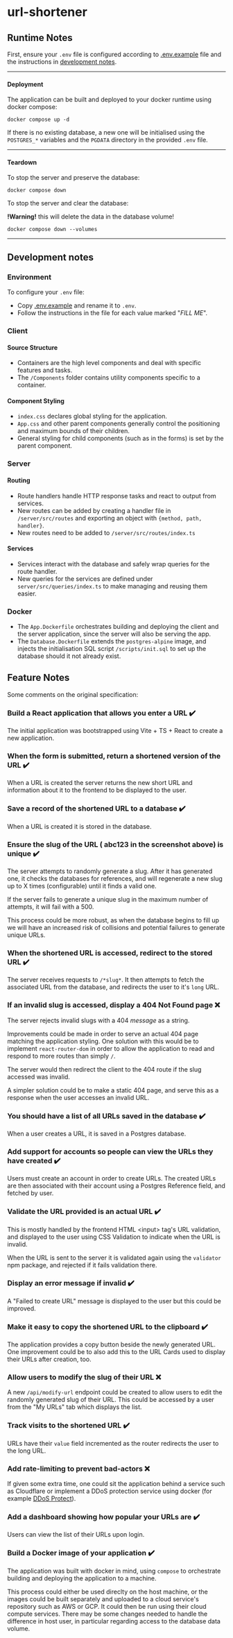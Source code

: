 # url-shortener

## Runtime Notes

First, ensure your `.env` file is configured according to [.env.example](/.env.example) file and the instructions in [development notes](#environment).

---

#### Deployment

The application can be built and deployed to your docker runtime using docker compose:

`docker compose up -d`

If there is no existing database, a new one will be initialised using the `POSTGRES_*` variables and the `PGDATA` directory in the provided `.env` file.

---

#### Teardown

To stop the server and preserve the database:

`docker compose down`

To stop the server and clear the database:

**!Warning!** this will delete the data in the database volume!

`docker compose down --volumes`

---

## Development notes

### Environment

To configure your `.env` file:

- Copy [.env.example](/.env.example) and rename it to `.env`.
- Follow the instructions in the file for each value marked "_FILL ME_".

### Client

#### Source Structure

- Containers are the high level components and deal with specific features and tasks.
- The `/Components` folder contains utility components specific to a container.

#### Component Styling

- `index.css` declares global styling for the application.
- `App.css` and other parent components generally control the positioning and maximum bounds of their children.
- General styling for child components (such as in the forms) is set by the parent component.

### Server

#### Routing

- Route handlers handle HTTP response tasks and react to output from services.
- New routes can be added by creating a handler file in `/server/src/routes` and exporting an object with `{method, path, handler}`.
- New routes need to be added to `/server/src/routes/index.ts`

#### Services

- Services interact with the database and safely wrap queries for the route handler.
- New queries for the services are defined under `server/src/queries/index.ts` to make managing and reusing them easier.

### Docker

- The `App.Dockerfile` orchestrates building and deploying the client and the server application, since the server will also be serving the app.
- The `Database.Dockerfile` extends the `postgres-alpine` image, and injects the initialisation SQL script `/scripts/init.sql` to set up the database should it not already exist.

## Feature Notes

Some comments on the original specification:

### Build a React application that allows you enter a URL ✔️

The initial application was bootstrapped using Vite + TS + React to create a new application.

### When the form is submitted, return a shortened version of the URL ✔️

When a URL is created the server returns the new short URL and information about it to the frontend to be displayed to the user.

### Save a record of the shortened URL to a database ✔️

When a URL is created it is stored in the database.

### Ensure the slug of the URL ( abc123 in the screenshot above) is unique ✔️

The server attempts to randomly generate a slug. After it has generated one, it checks the databases for references, and will regenerate a new slug up to X times (configurable) until it finds a valid one.

If the server fails to generate a unique slug in the maximum number of attempts, it will fail with a 500.

This process could be more robust, as when the database begins to fill up we will have an increased risk of collisions and potential failures to generate unique URLs.

### When the shortened URL is accessed, redirect to the stored URL ✔️

The server receives requests to `/*slug*`. It then attempts to fetch the associated URL from the database, and redirects the user to it's `long` URL.

### If an invalid slug is accessed, display a 404 Not Found page ❌

The server rejects invalid slugs with a 404 _message_ as a string.

Improvements could be made in order to serve an actual 404 page matching the application styling. One solution with this would be to implement `react-router-dom` in order to allow the application to read and respond to more routes than simply `/`.

The server would then redirect the client to the 404 route if the slug accessed was invalid.

A simpler solution could be to make a static 404 page, and serve this as a response when the user accesses an invalid URL.

### You should have a list of all URLs saved in the database ✔️

When a user creates a URL, it is saved in a Postgres database.

### Add support for accounts so people can view the URLs they have created ✔️

Users must create an account in order to create URLs. The created URLs are then associated with their account using a Postgres Reference field, and fetched by user.

### Validate the URL provided is an actual URL ✔️

This is mostly handled by the frontend HTML \<input\> tag's URL validation, and displayed to the user using CSS Validation to indicate when the URL is invalid.

When the URL is sent to the server it is validated again using the `validator` npm package, and rejected if it fails validation there.

### Display an error message if invalid ✔️

A "Failed to create URL" message is displayed to the user but this could be improved.

### Make it easy to copy the shortened URL to the clipboard ✔️

The application provides a copy button beside the newly generated URL. One improvement could be to also add this to the URL Cards used to display their URLs after creation, too.

### Allow users to modify the slug of their URL ❌

A new `/api/modify-url` endpoint could be created to allow users to edit the randomly generated slug of their URL. This could be accessed by a user from the "My URLs" tab which displays the list.

### Track visits to the shortened URL ✔️

URLs have their `value` field incremented as the router redirects the user to the long URL.

### Add rate-limiting to prevent bad-actors ❌

If given some extra time, one could sit the application behind a service such as Cloudflare or implement a DDoS protection service using docker (for example [DDoS Protect](https://hub.docker.com/r/sflow/ddos-protect/)).

### Add a dashboard showing how popular your URLs are ✔️

Users can view the list of their URLs upon login.

### Build a Docker image of your application ✔️

The application was built with docker in mind, using `compose` to orchestrate building and deploying the application to a machine.

This process could either be used direclty on the host machine, or the images could be built separately and uploaded to a cloud service's repository such as AWS or GCP. It could then be run using their cloud compute services. There may be some changes needed to handle the difference in host user, in particular regarding access to the database data volume.
